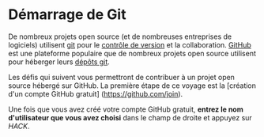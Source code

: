 # Démarrage de Git

De nombreux projets open source (et de nombreuses entreprises de logiciels) utilisent [git](https://git-scm.com/) pour le [contrôle de version](https://en.wikipedia.org/wiki/Version_control) et la collaboration. [GitHub](https://www.github.com/) est une plateforme populaire que de nombreux projets open source utilisent pour héberger leurs [dépôts git](https://git-scm.com/book/en/v1/Git-Basics-Getting-a-Git-Repository).

Les défis qui suivent vous permettront de contribuer à un projet open source hébergé sur GitHub. La première étape de ce voyage est la [création d'un compte GitHub gratuit] (https://github.com/join).

Une fois que vous avez créé votre compte GitHub gratuit, __entrez le nom d'utilisateur que vous avez choisi__ dans le champ de droite et appuyez sur *HACK*.
